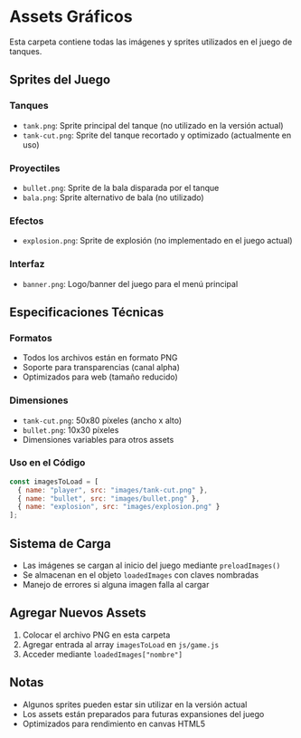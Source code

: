 # Assets Gráficos

Esta carpeta contiene todas las imágenes y sprites utilizados en el juego de tanques.

## Sprites del Juego

### Tanques
- `tank.png`: Sprite principal del tanque (no utilizado en la versión actual)
- `tank-cut.png`: Sprite del tanque recortado y optimizado (actualmente en uso)

### Proyectiles
- `bullet.png`: Sprite de la bala disparada por el tanque
- `bala.png`: Sprite alternativo de bala (no utilizado)

### Efectos
- `explosion.png`: Sprite de explosión (no implementado en el juego actual)

### Interfaz
- `banner.png`: Logo/banner del juego para el menú principal

## Especificaciones Técnicas

### Formatos
- Todos los archivos están en formato PNG
- Soporte para transparencias (canal alpha)
- Optimizados para web (tamaño reducido)

### Dimensiones
- `tank-cut.png`: 50x80 píxeles (ancho x alto)
- `bullet.png`: 10x30 píxeles
- Dimensiones variables para otros assets

### Uso en el Código
```javascript
const imagesToLoad = [
  { name: "player", src: "images/tank-cut.png" },
  { name: "bullet", src: "images/bullet.png" },
  { name: "explosion", src: "images/explosion.png" }
];
```

## Sistema de Carga

- Las imágenes se cargan al inicio del juego mediante `preloadImages()`
- Se almacenan en el objeto `loadedImages` con claves nombradas
- Manejo de errores si alguna imagen falla al cargar

## Agregar Nuevos Assets

1. Colocar el archivo PNG en esta carpeta
2. Agregar entrada al array `imagesToLoad` en `js/game.js`
3. Acceder mediante `loadedImages["nombre"]`

## Notas

- Algunos sprites pueden estar sin utilizar en la versión actual
- Los assets están preparados para futuras expansiones del juego
- Optimizados para rendimiento en canvas HTML5